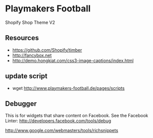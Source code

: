 # Playmakers Football

Shopify Shop Theme V2

## Resources

* https://github.com/Shopify/timber
* http://fancybox.net
* http://demo.hongkiat.com/css3-image-captions/index.html

## update script
* wget http://www.playmakers-football.de/pages/scripts

## Debugger

This is for widgets that share content on Facebook. See the Facebook Linter:
http://developers.facebook.com/tools/debug

http://www.google.com/webmasters/tools/richsnippets
